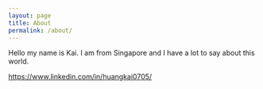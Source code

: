 ```yaml
---
layout: page
title: About
permalink: /about/
---
```


Hello my name is Kai. I am from Singapore and I have a lot to say about this world.  

https://www.linkedin.com/in/huangkai0705/